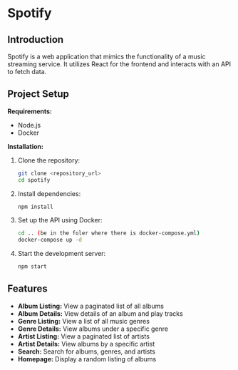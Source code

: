 
# Spotify

## Introduction

Spotify is a web application that mimics the functionality of a music streaming service. It utilizes React for the frontend and interacts with an API to fetch data.

## Project Setup

**Requirements:**
- Node.js
- Docker

**Installation:**

1. Clone the repository:
    ```bash
    git clone <repository_url>
    cd spotify
    ```

2. Install dependencies:
    ```bash
    npm install
    ```

3. Set up the API using Docker:
    ```bash
    cd .. (be in the foler where there is docker-compose.yml)
    docker-compose up -d
    ```

4. Start the development server:
    ```bash
    npm start
    ```

## Features

- **Album Listing:** View a paginated list of all albums
- **Album Details:** View details of an album and play tracks
- **Genre Listing:** View a list of all music genres
- **Genre Details:** View albums under a specific genre
- **Artist Listing:** View a paginated list of artists
- **Artist Details:** View albums by a specific artist
- **Search:** Search for albums, genres, and artists
- **Homepage:** Display a random listing of albums
